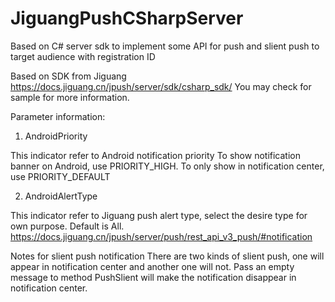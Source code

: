 # JiguangPushCSharpServer
Based on C# server sdk to implement some API for push and slient push to target audience with registration ID

Based on SDK from Jiguang https://docs.jiguang.cn/jpush/server/sdk/csharp_sdk/
You may check for sample for more information.

Parameter information:

1. AndroidPriority 

  This indicator refer to Android notification priority
  To show notification banner on Android, use PRIORITY_HIGH. To only show in notification center, use PRIORITY_DEFAULT

2. AndroidAlertType

  This indicator refer to Jiguang push alert type, select the desire type for own purpose. Default is All.
  https://docs.jiguang.cn/jpush/server/push/rest_api_v3_push/#notification


Notes for slient push notification
  There are two kinds of slient push, one will appear in notification center and another one will not.
  Pass an empty message to method PushSlient will make the notification disappear in notification center.
